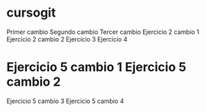 # cursogit
Primer cambio
Segundo cambio
Tercer cambio
Ejercicio 2 cambio 1
Ejercicio 2 cambio 2
Ejercicio 3
Ejercicio 4

Ejercicio 5 cambio 1
Ejercicio 5 cambio 2
=======
Ejercicio 5 cambio 3 
Ejercicio 5 cambio 4

